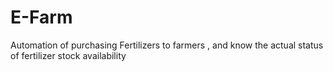 # E-Farm
Automation of purchasing Fertilizers to farmers , and know the actual status of fertilizer stock availability
